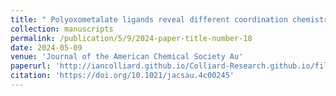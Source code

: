 ```yaml
---
title: " Polyoxometalate ligands reveal different coordination chemistries among lanthanides and heavy actinides"
collection: manuscripts
permalink: /publication/5/9/2024-paper-title-number-18
date: 2024-05-09
venue: 'Journal of the American Chemical Society Au'
paperurl: 'http://iancolliard.github.io/Colliard-Research.github.io/files/paper18.pdf'
citation: 'https://doi.org/10.1021/jacsau.4c00245'
---
```

